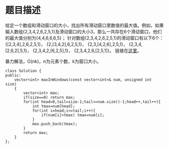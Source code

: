 # 题目描述
给定一个数组和滑动窗口的大小，找出所有滑动窗口里数值的最大值。例如，如果输入数组{2,3,4,2,6,2,5,1}及滑动窗口的大小3，那么一共存在6个滑动窗口，他们的最大值分别为{4,4,6,6,6,5}； 针对数组{2,3,4,2,6,2,5,1}的滑动窗口有以下6个： {[2,3,4],2,6,2,5,1}， {2,[3,4,2],6,2,5,1}， {2,3,[4,2,6],2,5,1}， {2,3,4,[2,6,2],5,1}， {2,3,4,2,[6,2,5],1}， {2,3,4,2,6,[2,5,1]}。 链接在[这里](https://www.nowcoder.com/practice/1624bc35a45c42c0bc17d17fa0cba788?tpId=13&tqId=11217&tPage=4&rp=4&ru=/ta/coding-interviews&qru=/ta/coding-interviews/question-ranking)。

暴力解法，O(nk)，n为元素个数，k为窗口大小。
```
class Solution {
public:
    vector<int> maxInWindows(const vector<int>& num, unsigned int size)
    {
        vector<int> max;
        if(size==0) return max;
        for(int head=0,tail=size-1;tail<=num.size()-1;head++,tail++){
            int tmax=num[head];
            for(int i=head;i<=tail;i++){
                if(num[i]>tmax) tmax=num[i];
            }
            max.push_back(tmax);
        }
        return max;
    }
};
```